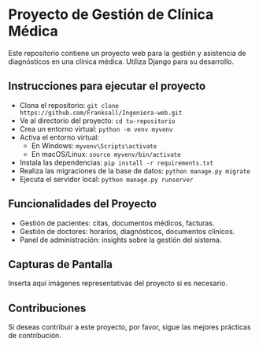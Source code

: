 # Proyecto de Gestión de Clínica Médica

Este repositorio contiene un proyecto web para la gestión y asistencia de diagnósticos en una clínica médica. Utiliza Django para su desarrollo.

## Instrucciones para ejecutar el proyecto

- Clona el repositorio: `git clone https://github.com/Franksall/Ingeniera-web.git`
- Ve al directorio del proyecto: `cd tu-repositorio`
- Crea un entorno virtual: `python -m venv myvenv`
- Activa el entorno virtual:
  - En Windows: `myvenv\Scripts\activate`
  - En macOS/Linux: `source myvenv/bin/activate`
- Instala las dependencias: `pip install -r requirements.txt`
- Realiza las migraciones de la base de datos: `python manage.py migrate`
- Ejecuta el servidor local: `python manage.py runserver`

## Funcionalidades del Proyecto

- Gestión de pacientes: citas, documentos médicos, facturas.
- Gestión de doctores: horarios, diagnósticos, documentos clínicos.
- Panel de administración: insights sobre la gestión del sistema.

## Capturas de Pantalla

Inserta aquí imágenes representativas del proyecto si es necesario.

## Contribuciones

Si deseas contribuir a este proyecto, por favor, sigue las mejores prácticas de contribución.

